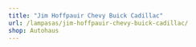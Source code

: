 ```yaml
---
title: "Jim Hoffpauir Chevy Buick Cadillac"
url: /lampasas/jim-hoffpauir-chevy-buick-cadillac/
shop: Autohaus
---
```


